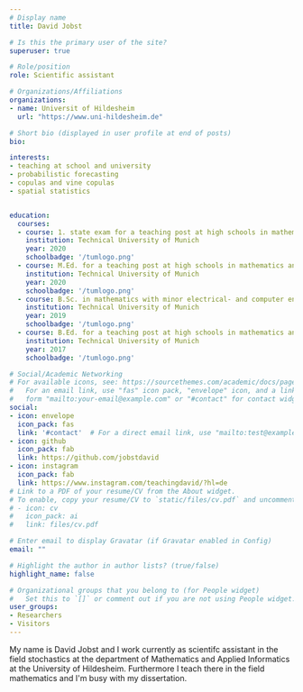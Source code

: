 ```yaml
---
# Display name
title: David Jobst

# Is this the primary user of the site?
superuser: true

# Role/position
role: Scientific assistant

# Organizations/Affiliations
organizations:
- name: Universit of Hildesheim
  url: "https://www.uni-hildesheim.de"

# Short bio (displayed in user profile at end of posts)
bio:

interests:
- teaching at school and university
- probabilistic forecasting
- copulas and vine copulas
- spatial statistics


education:
  courses:
  - course: 1. state exam for a teaching post at high schools in mathematics and sports
    institution: Technical University of Munich
    year: 2020
    schoolbadge: '/tumlogo.png'
  - course: M.Ed. for a teaching post at high schools in mathematics and sports
    institution: Technical University of Munich
    year: 2020
    schoolbadge: '/tumlogo.png'
  - course: B.Sc. in mathematics with minor electrical- and computer engineering
    institution: Technical University of Munich
    year: 2019
    schoolbadge: '/tumlogo.png'
  - course: B.Ed. for a teaching post at high schools in mathematics and sports
    institution: Technical University of Munich
    year: 2017
    schoolbadge: '/tumlogo.png'

# Social/Academic Networking
# For available icons, see: https://sourcethemes.com/academic/docs/page-builder/#icons
#   For an email link, use "fas" icon pack, "envelope" icon, and a link in the
#   form "mailto:your-email@example.com" or "#contact" for contact widget.
social:
- icon: envelope
  icon_pack: fas
  link: '#contact'  # For a direct email link, use "mailto:test@example.org".
- icon: github
  icon_pack: fab
  link: https://github.com/jobstdavid
- icon: instagram
  icon_pack: fab
  link: https://www.instagram.com/teachingdavid/?hl=de
# Link to a PDF of your resume/CV from the About widget.
# To enable, copy your resume/CV to `static/files/cv.pdf` and uncomment the lines below.
# - icon: cv
#   icon_pack: ai
#   link: files/cv.pdf

# Enter email to display Gravatar (if Gravatar enabled in Config)
email: ""

# Highlight the author in author lists? (true/false)
highlight_name: false

# Organizational groups that you belong to (for People widget)
#   Set this to `[]` or comment out if you are not using People widget.
user_groups:
- Researchers
- Visitors
---
```

My name is David Jobst and I work currently as scientifc assistant in the field stochastics at the department of Mathematics and Applied Informatics at the University of Hildesheim. Furthermore I teach there in the field mathematics and I'm busy with my dissertation.
